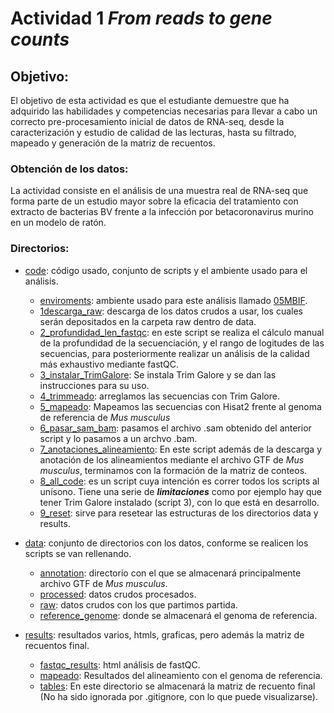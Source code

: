 # **Actividad 1 *From reads to gene counts***

## Objetivo: 

El objetivo de esta actividad es que el estudiante demuestre que ha adquirido las habilidades y competencias necesarias para llevar a cabo un correcto pre-procesamiento inicial de datos de RNA-seq, desde la caracterización y estudio de calidad de las lecturas, hasta su filtrado, mapeado y generación de la matriz de recuentos.

### Obtención de los datos:
La actividad consiste en el análisis de una muestra real de RNA-seq que forma parte de un estudio mayor sobre la eficacia del tratamiento con extracto de bacterias BV frente a la infección por betacoronavirus murino en un modelo de ratón.

### Directorios: 
* [code](code): código usado, conjunto de scripts y el ambiente usado para el análisis.
  * [enviroments](code/enviroments): ambiente usado para este análisis llamado [05MBIF](code/enviroments/05MBIF.yml).
  * [1descarga_raw](code/1descarga_raw.sh): descarga de los datos crudos a usar, los cuales serán depositados en la carpeta raw dentro de data.
  * [2_profundidad_len_fastqc](code/2_profundidad_len_fastqc.sh): en este script se realiza el cálculo manual de la profundidad de la secuenciación, y el rango de logitudes de las secuencias, para posteriormente realizar un análisis de la calidad más exhaustivo mediante fastQC.
  * [3_instalar_TrimGalore](code/3_instalar_TrimGalore.sh): Se instala Trim Galore y se dan las instrucciones para su uso.
  * [4_trimmeado](code/trimmeado.sh): arreglamos las secuencias con Trim Galore.
  * [5_mapeado](code/5_mapeado.sh): Mapeamos las secuencias con Hisat2 frente al genoma de referencia de *Mus musculus*
  * [6_pasar_sam_bam](code/6_pasar_sam_bam.sh): pasamos el archivo .sam obtenido del anterior script y lo pasamos a un archvo .bam.
  * [7_anotaciones_alineamiento](code/7_anotaciones_alineamiento.sh): En este script además de la descarga y anotación de los alineamientos mediante el archivo GTF de *Mus musculus*, terminamos con la formación de la matriz de conteos.
  * [8_all_code](code/8_all_code.sh): es un script cuya intención es correr todos los scripts al unísono. Tiene una serie de ***limitaciones*** como por ejemplo hay que tener Trim Galore instalado (script 3), con lo que está en desarrollo.
  * [9_reset](code/9_reset.sh): sirve para resetear las estructuras de los directorios data y results.
 
 
 * [data](data): conjunto de directorios con los datos, conforme se realicen los scripts se van rellenando.
   * [annotation](data/annotation): directorio con el que se almacenará principalmente archivo GTF de *Mus musculus*.
   * [processed](data/processed): datos crudos procesados.
   * [raw](data/raw): datos crudos con los que partimos partida.
   * [reference_genome](data/reference_genome): donde se almacenará el genoma de referencia.
  
 * [results](results): resultados varios, htmls, graficas, pero además la matriz de recuentos final.
   * [fastqc_results](results/fastqc_results): html análisis de fastQC.
   * [mapeado](results/mapeado): Resultados del alineamiento con el genoma de referencia.
   * [tables](results/tables): En este directorio se almacenará la matriz de recuento final (No ha sido ignorada por .gitignore, con lo que puede visualizarse).

  
